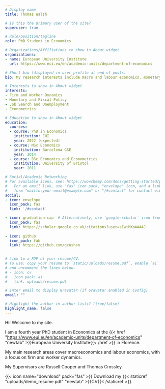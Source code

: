 ```yaml
---
# Display name
title: Thomas Walsh

# Is this the primary user of the site?
superuser: true

# Role/position/tagline
role: PhD Student in Economics

# Organizations/Affiliations to show in About widget
organizations:
- name: European University Institute
  url: https://www.eui.eu/en/academic-units/department-of-economics

# Short bio (displayed in user profile at end of posts)
bio: My research interests include macro and labour economics, monetary and fiscal policy, and job search.

# Interests to show in About widget
interests:
- Firm and Worker Dynamics
- Monetary and Fiscal Policy
- Job Search and Unemployment
- Econometrics

# Education to show in About widget
education:
  courses:
  - course: PhD in Economics
    institution: EUI
    year: 2022 (expected)
  - course: MSc Economics
    institution: Barcelona GSE
    year: 2014
  - course: BSc Economics and Econometrics
    institution: University of Bristol
    year: 2011

# Social/Academic Networking
# For available icons, see: https://wowchemy.com/docs/getting-started/page-builder/#icons
#   For an email link, use "fas" icon pack, "envelope" icon, and a link in the
#   form "mailto:your-email@example.com" or "/#contact" for contact widget.
social:
- icon: envelope
  icon_pack: fas
  link: '/#contact'

- icon: graduation-cap  # Alternatively, use `google-scholar` icon from `ai` icon pack
  icon_pack: fas
  link: https://scholar.google.co.uk/citations?user=sIwtMXoAAAAJ
  
- icon: github
  icon_pack: fab
  link: https://github.com/gcushen
  

# Link to a PDF of your resume/CV.
# To use: copy your resume to `static/uploads/resume.pdf`, enable `ai` icons in `params.toml`, 
# and uncomment the lines below.
# - icon: cv
#   icon_pack: ai
#   link: uploads/resume.pdf

# Enter email to display Gravatar (if Gravatar enabled in Config)
email: ""

# Highlight the author in author lists? (true/false)
highlight_name: false
---
```


Hi! Welcome to my site. 

I am a fourth year PhD student in Economics at the {{< href "https://www.eui.eu/en/academic-units/department-of-economics" "newtab" >}}European University Institute{{< /href >}}</b> in Florence.

My main research areas cover macroeconomics and labour economics, with a focus on firm and worker dynamics.

My Supervisors are Russell Cooper and Thomas Crossley

{{< icon name="download" pack="fas" >}} Download my {{< staticref "uploads/demo_resume.pdf" "newtab" >}}CV{{< /staticref >}}.
